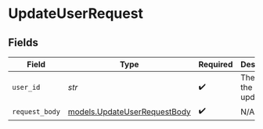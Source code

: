# UpdateUserRequest


## Fields

| Field                                                              | Type                                                               | Required                                                           | Description                                                        | Example                                                            |
| ------------------------------------------------------------------ | ------------------------------------------------------------------ | ------------------------------------------------------------------ | ------------------------------------------------------------------ | ------------------------------------------------------------------ |
| `user_id`                                                          | *str*                                                              | :heavy_check_mark:                                                 | The ID of the user to update                                       | usr_1                                                              |
| `request_body`                                                     | [models.UpdateUserRequestBody](../models/updateuserrequestbody.md) | :heavy_check_mark:                                                 | N/A                                                                |                                                                    |
